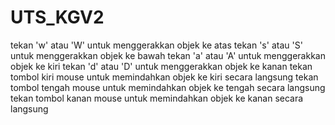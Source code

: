# UTS_KGV2
tekan 'w' atau 'W' untuk menggerakkan objek ke atas
tekan 's' atau 'S' untuk menggerakkan objek ke bawah
tekan 'a' atau 'A' untuk menggerakkan objek ke kiri
tekan 'd' atau 'D' untuk menggerakkan objek ke kanan
tekan tombol kiri mouse untuk memindahkan objek ke kiri secara langsung
tekan tombol tengah mouse untuk memindahkan objek ke tengah secara langsung
tekan tombol kanan mouse untuk memindahkan objek ke kanan secara langsung
